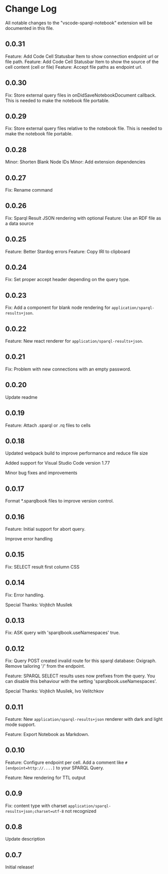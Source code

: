 # Change Log

All notable changes to the "vscode-sparql-notebook" extension will be documented in this file.

## 0.0.31
Feature: Add Code Cell Statusbar Item to show connection endpoint url or file path.
Feature: Add Code Cell Statusbar Item to show the source of the cell content (cell or file)
Feature: Accept file paths as endpoint url. 
## 0.0.30
Fix: Store external query files in onDidSaveNotebookDocument callback. This is needed to make the notebook file portable.
## 0.0.29
Fix: Store external query files relative to the notebook file. This is needed to make the notebook file portable.

## 0.0.28

Minor: Shorten Blank Node IDs
Minor: Add extension dependencies
## 0.0.27

Fix: Rename command 
## 0.0.26

Fix: Sparql Result JSON rendering with optional
Feature: Use an RDF file as a data source
## 0.0.25
Feature: Better Stardog errors
Feature: Copy IRI to clipboard
## 0.0.24
Fix: Set proper accept header depending on the query type.
## 0.0.23

Fix: Add a component for blank node rendering for `application/sparql-results+json`.

## 0.0.22

Feature: New react renderer for `application/sparql-results+json`.

## 0.0.21

Fix: Problem with new connections with an empty password.

## 0.0.20

Update readme
## 0.0.19

Feature: Attach .sparql or .rq files to cells

##  0.0.18

Updated webpack build to improve performance and reduce file size

Added support for Visual Studio Code version 1.77

Minor bug fixes and improvements 

##  0.0.17

Format *.sparqlbook files to improve version control. 

##  0.0.16

Feature: Initial support for abort query.

Improve error handling

##  0.0.15

Fix: SELECT result first column CSS

## 0.0.14

Fix: Error handling.

Special Thanks: Vojtěch Musílek

## 0.0.13

Fix: ASK query with 'sparqlbook.useNamespaces' true.

## 0.0.12

Fix: Query POST created invalid route for this sparql database: Oxigraph. Remove tailoring '/' from the endpoint.

Feature: SPARQL SELECT results uses now prefixes from the query. You can disable this behaviour with the setting 'sparqlbook.useNamespaces'.

Special Thanks: Vojtěch Musílek, Ivo Velitchkov

## 0.0.11

Feature: New `application/sparql-results+json` renderer with dark and light mode support.

Feature: Export Notebook as Markdown.

## 0.0.10

Feature: Configure endpoint per cell. Add a comment like `# [endpoint=http://....]` to your SPARQL Query.

Feature: New rendering for TTL output

## 0.0.9

Fix: content type with charset `application/sparql-results+json;charset=utf-8` not recognized

## 0.0.8

Update description

## 0.0.7

Initial release!
